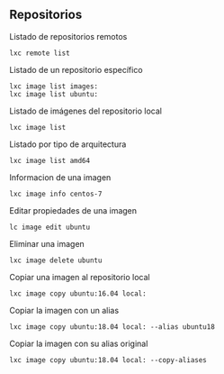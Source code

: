 ## Repositorios
Listado de repositorios remotos
```
lxc remote list
```

Listado de un repositorio específico
```
lxc image list images:
lxc image list ubuntu:
```
Listado de imágenes del repositorio local
```
lxc image list
```
Listado por tipo de arquitectura
```
lxc image list amd64
```
Informacion de una imagen
```
lxc image info centos-7
```
Editar propiedades de una imagen
```
lc image edit ubuntu
```
Eliminar una imagen
```
lxc image delete ubuntu
```
Copiar una imagen al repositorio local
```
lxc image copy ubuntu:16.04 local:
```
Copiar la imagen con un alias
```
lxc image copy ubuntu:18.04 local: --alias ubuntu18
```
Copiar la imagen con su alias original
```
lxc image copy ubuntu:18.04 local: --copy-aliases
```